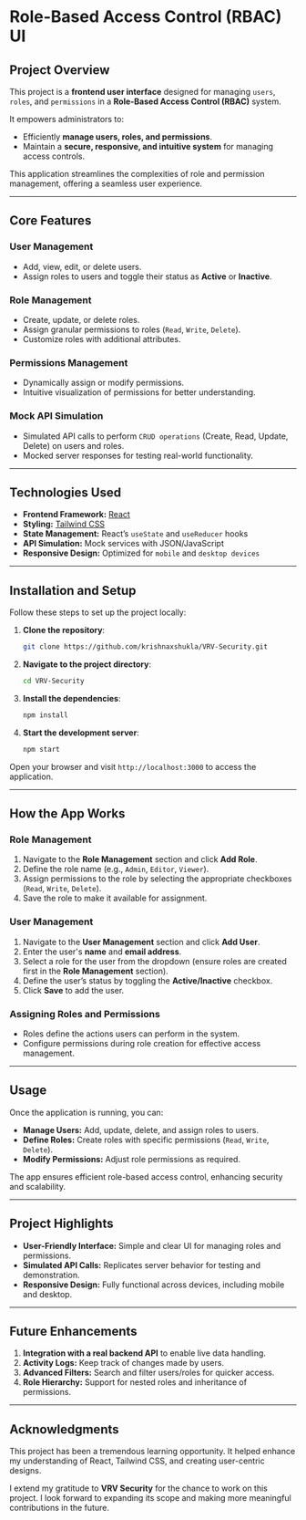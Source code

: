 # **Role-Based Access Control (RBAC) UI**

## **Project Overview**  
This project is a **frontend user interface** designed for managing `users`, `roles`, and `permissions` in a **Role-Based Access Control (RBAC)** system.  

It empowers administrators to:  
- Efficiently **manage users, roles, and permissions**.  
- Maintain a **secure, responsive, and intuitive system** for managing access controls.

This application streamlines the complexities of role and permission management, offering a seamless user experience.

---

## **Core Features**

### **User Management**  
- Add, view, edit, or delete users.  
- Assign roles to users and toggle their status as **Active** or **Inactive**.

### **Role Management**  
- Create, update, or delete roles.  
- Assign granular permissions to roles (`Read`, `Write`, `Delete`).  
- Customize roles with additional attributes.  

### **Permissions Management**  
- Dynamically assign or modify permissions.  
- Intuitive visualization of permissions for better understanding.

### **Mock API Simulation**  
- Simulated API calls to perform `CRUD operations` (Create, Read, Update, Delete) on users and roles.  
- Mocked server responses for testing real-world functionality.

---

## **Technologies Used**

- **Frontend Framework:** [React](https://reactjs.org/)  
- **Styling:** [Tailwind CSS](https://tailwindcss.com/)  
- **State Management:** React’s `useState` and `useReducer` hooks  
- **API Simulation:** Mock services with JSON/JavaScript  
- **Responsive Design:** Optimized for `mobile` and `desktop devices`  

---

## **Installation and Setup**

Follow these steps to set up the project locally:

1. **Clone the repository**:  
   ```bash
   git clone https://github.com/krishnaxshukla/VRV-Security.git

2. **Navigate to the project directory**:  
   ```bash
   cd VRV-Security

3. **Install the dependencies**:  
   ```bash
   npm install

4. **Start the development server**:  
   ```bash
   npm start

Open your browser and visit `http://localhost:3000` to access the application.

---

## **How the App Works**

### **Role Management**  
1. Navigate to the **Role Management** section and click **Add Role**.  
2. Define the role name (e.g., `Admin`, `Editor`, `Viewer`).  
3. Assign permissions to the role by selecting the appropriate checkboxes (`Read`, `Write`, `Delete`).  
4. Save the role to make it available for assignment.

### **User Management**  
1. Navigate to the **User Management** section and click **Add User**.  
2. Enter the user's **name** and **email address**.  
3. Select a role for the user from the dropdown (ensure roles are created first in the **Role Management** section).  
4. Define the user’s status by toggling the **Active/Inactive** checkbox.  
5. Click **Save** to add the user.

### **Assigning Roles and Permissions**  
- Roles define the actions users can perform in the system.  
- Configure permissions during role creation for effective access management.

---

## **Usage**

Once the application is running, you can:  
- **Manage Users:** Add, update, delete, and assign roles to users.  
- **Define Roles:** Create roles with specific permissions (`Read`, `Write`, `Delete`).  
- **Modify Permissions:** Adjust role permissions as required.  

The app ensures efficient role-based access control, enhancing security and scalability.

---

## **Project Highlights**  
- **User-Friendly Interface:** Simple and clear UI for managing roles and permissions.  
- **Simulated API Calls:** Replicates server behavior for testing and demonstration.  
- **Responsive Design:** Fully functional across devices, including mobile and desktop.  

---

## **Future Enhancements**  
1. **Integration with a real backend API** to enable live data handling.  
2. **Activity Logs:** Keep track of changes made by users.  
3. **Advanced Filters:** Search and filter users/roles for quicker access.  
4. **Role Hierarchy:** Support for nested roles and inheritance of permissions.  

---

## **Acknowledgments**  
This project has been a tremendous learning opportunity. It helped enhance my understanding of React, Tailwind CSS, and creating user-centric designs.  

I extend my gratitude to **VRV Security** for the chance to work on this project. I look forward to expanding its scope and making more meaningful contributions in the future.


